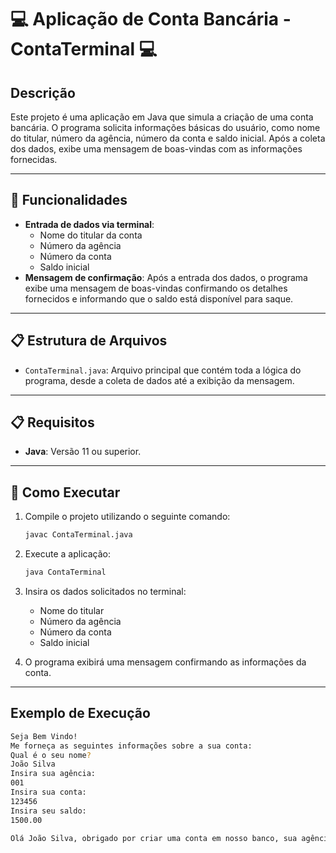 # 💻 Aplicação de Conta Bancária - ContaTerminal 💻

## Descrição

Este projeto é uma aplicação em Java que simula a criação de uma conta bancária. O programa solicita informações básicas do usuário, como nome do titular, número da agência, número da conta e saldo inicial. Após a coleta dos dados, exibe uma mensagem de boas-vindas com as informações fornecidas.

---

## 📝 Funcionalidades

- **Entrada de dados via terminal**: 
  - Nome do titular da conta
  - Número da agência
  - Número da conta
  - Saldo inicial
- **Mensagem de confirmação**: Após a entrada dos dados, o programa exibe uma mensagem de boas-vindas confirmando os detalhes fornecidos e informando que o saldo está disponível para saque.

---

## 📋 Estrutura de Arquivos

- `ContaTerminal.java`: Arquivo principal que contém toda a lógica do programa, desde a coleta de dados até a exibição da mensagem.

---

## 📋 Requisitos

- **Java**: Versão 11 ou superior.

---

## 📝 Como Executar

1. Compile o projeto utilizando o seguinte comando:

    ```bash
    javac ContaTerminal.java
    ```

2. Execute a aplicação:

    ```bash
    java ContaTerminal
    ```

3. Insira os dados solicitados no terminal:
    - Nome do titular
    - Número da agência
    - Número da conta
    - Saldo inicial

4. O programa exibirá uma mensagem confirmando as informações da conta.

---

## Exemplo de Execução

```bash
Seja Bem Vindo!
Me forneça as seguintes informações sobre a sua conta:
Qual é o seu nome? 
João Silva
Insira sua agência: 
001
Insira sua conta: 
123456
Insira seu saldo: 
1500.00

Olá João Silva, obrigado por criar uma conta em nosso banco, sua agência é 001, conta 123456 e seu saldo de 1500.0 já está disponível para saque.
